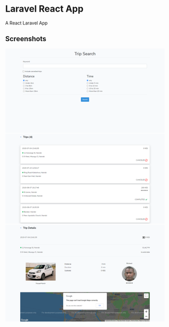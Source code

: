 # Laravel React App

A React Laravel App

## Screenshots
![Screenshot1](./screenshots/screencapture-screen1.png)
![Screenshot1](./screenshots/screencapture-screen2.png)
![Screenshot1](./screenshots/screencapture-screen3.png)